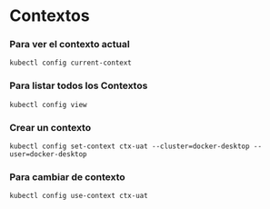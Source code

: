 # Contextos

### Para ver el contexto actual

```
kubectl config current-context
```

### Para listar todos los Contextos

```
kubectl config view
```

### Crear un contexto

```
kubectl config set-context ctx-uat --cluster=docker-desktop --user=docker-desktop
```

### Para cambiar de contexto

```
kubectl config use-context ctx-uat
```
